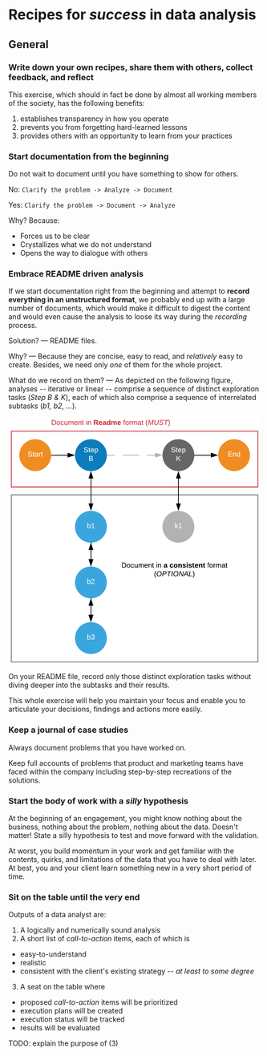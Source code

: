 # Recipes for _success_ in data analysis

## General

### Write down your own recipes, share them with others, collect feedback, and reflect
This exercise, which should in fact be done by almost all working members of the society, has the following benefits:
1. establishes transparency in how you operate
1. prevents you from forgetting hard-learned lessons
1. provides others with an opportunity to learn from your practices

### Start documentation from the beginning
Do not wait to document until you have something to show for others.

No: `Clarify the problem -> Analyze -> Document`

Yes: `Clarify the problem -> Document -> Analyze`

Why? Because:
* Forces us to be clear
* Crystallizes what we do not understand
* Opens the way to dialogue with others

### Embrace README driven analysis
If we start documentation right from the beginning and attempt to **record everything in an unstructured format**, we probably end up with a large number of documents, which would make it difficult to digest the content and would even cause the analysis to loose its way during the _recording_ process.

Solution? — README files.

Why? — Because they are concise, easy to read, and _relatively_ easy to create. Besides, we need only _one_ of them for the whole project.

What do we record on them? — As depicted on the following figure, analyses -- iterative or linear -- comprise a sequence of distinct exploration tasks (*Step B & K*), each of which also comprise a sequence of interrelated subtasks (*b1, b2, ...*).

![how-to-document](images/how-to-document-w500px.png)

On your README file, record only those distinct exploration tasks without diving deeper into the subtasks and their results.

This whole exercise will help you maintain your focus and enable you to articulate your decisions, findings and actions more easily.

### Keep a journal of case studies
Always document problems that you have worked on.

Keep full accounts of problems that product and marketing teams have faced within the company including step-by-step recreations of the solutions.

### Start the body of work with a _silly_ hypothesis
At the beginning of an engagement, you might know nothing about the business, nothing about the problem, nothing about the data. Doesn't matter! State a silly hypothesis to test and move forward with the validation.

At worst, you build momentum in your work and get familiar with the contents, quirks, and limitations of the data that you have to deal with later. At best, you and your client learn something new in a very short period of time.

### Sit on the table until the very end
Outputs of a data analyst are:
1. A logically and numerically sound analysis
2. A short list of *call-to-action* items, each of which is
+ easy-to-understand
+ realistic
+ consistent with the client's existing strategy -- *at least to some degree*
3. A seat on the table where
+ proposed *call-to-action* items will be prioritized
+ execution plans will be created
+ execution status will be tracked
+ results will be evaluated

TODO: explain the purpose of (3)
